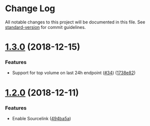 # Change Log

All notable changes to this project will be documented in this file. See [standard-version](https://github.com/conventional-changelog/standard-version) for commit guidelines.

<a name="1.3.0"></a>
# [1.3.0](https://github.com/joancaron/cryptocompare-api/compare/v1.2.0...v1.3.0) (2018-12-15)


### Features

* Support for top volume on last 24h endpoint ([#34](https://github.com/joancaron/cryptocompare-api/issues/34)) ([1738e82](https://github.com/joancaron/cryptocompare-api/commit/1738e82))



<a name="1.2.0"></a>
# [1.2.0](https://github.com/joancaron/cryptocompare-api/compare/1.1.0+66411c...1.2.0) (2018-12-11)


### Features

* Enable Sourcelink ([494ba5a](https://github.com/joancaron/cryptocompare-api/commit/494ba5a))
